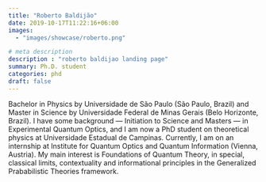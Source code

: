 ```yaml
---
title: "Roberto Baldijão"
date: 2019-10-17T11:22:16+06:00
images: 
  - "images/showcase/roberto.png"

# meta description
description : "roberto baldijao landing page"
summary: Ph.D. student
categories: phd
draft: false
---
```


Bachelor in Physics by Universidade de São Paulo (São Paulo, Brazil) and Master in Science by 
Universidade Federal de Minas Gerais (Belo Horizonte, Brazil). I have some background 
— Initiation to Science and Masters — in Experimental Quantum Optics, and I am now 
a PhD student on theoretical physics at Universidade Estadual de Campinas. Currently, 
I am on an internship at Institute for Quantum Optics and Quantum Information (Vienna, Austria).
My main interest is Foundations of Quantum Theory, in special, classical limits, contextuality and 
informational principles in the Generalized Prababilistic Theories framework.